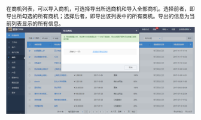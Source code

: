 在商机列表，可以导入商机，可选择导出所选商机和导入全部商机。选择前者，即导出所勾选的所有商机；选择后者，即导出该列表中的所有商机。导出的信息为当前列表显示的所有信息。![](/assets/15)

